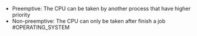 * Preemptive: The CPU can be taken by another process that have higher priority
* Non-preemptive: The CPU can only be taken after finish a job
#OPERATING_SYSTEM 